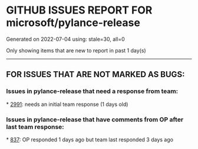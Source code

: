 
# GITHUB ISSUES REPORT FOR microsoft/pylance-release


Generated on 2022-07-04 using: stale=30, all=0


Only showing items that are new to report in past 1 day(s)


---

## FOR ISSUES THAT ARE NOT MARKED AS BUGS:


### Issues in pylance-release that need a response from team:


\* [2991](https://github.com/microsoft/pylance-release/issues/2991 "Pylance can not auto import python modules"): needs an initial team response (1 days old)

### Issues in pylance-release that have comments from OP after last team response:


\* [837](https://github.com/microsoft/pylance-release/issues/837 "How can I disable the bundled SQLAlchemy stubs?"): OP responded 1 days ago but team last responded 3 days ago
